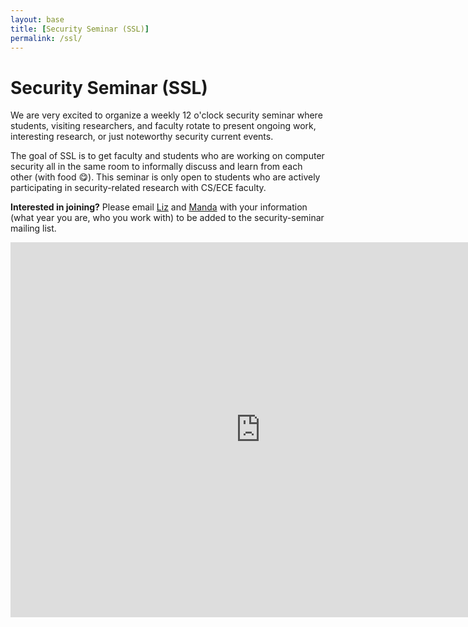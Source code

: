 ```yaml
---
layout: base
title: [Security Seminar (SSL)]
permalink: /ssl/
---
```


# Security Seminar (SSL)

We are very excited to organize a weekly 12 o'clock security seminar where students, visiting researchers, and faculty rotate to present ongoing work, interesting research, or just noteworthy security current events. 

The goal of SSL is to get faculty and students who are working on computer security all in the same room to informally discuss and learn from each other (with food 😋). This seminar is only open to students who are actively participating in security-related research with CS/ECE faculty.

**Interested in joining?**
Please email [Liz](mailto:lizhikev@ucla.edu) and [Manda](mailto:mandat@ucla.edu) with your information (what year you are, who you work with) to be added to the security-seminar mailing list.

<iframe src="https://calendar.google.com/calendar/embed?src=c_6c74fc976c11ef75f9bdb8d243553d49b29e154568ccaf5b2fab3b95ae2c3380%40group.calendar.google.com&ctz=America%2FLos_Angeles" style="border: 0" width="800" height="600" frameborder="0" scrolling="no"></iframe>
